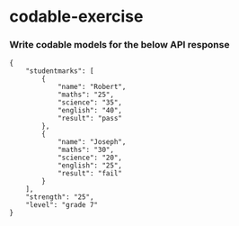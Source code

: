 # codable-exercise

### Write codable models for the below API response

```
{
    "studentmarks": [
        {
            "name": "Robert",
            "maths": "25",
            "science": "35",
            "english": "40",
            "result": "pass"
        },
        {
            "name": "Joseph",
            "maths": "30",
            "science": "20",
            "english": "25",
            "result": "fail"
        }
    ],
    "strength": "25",
    "level": "grade 7"
}
```
